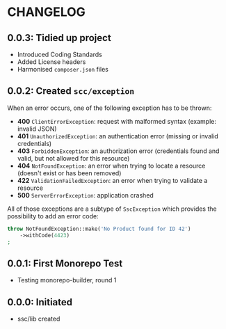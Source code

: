 # CHANGELOG

## 0.0.3: Tidied up project

* Introduced Coding Standards
* Added License headers
* Harmonised `composer.json` files

## 0.0.2: Created `scc/exception`

When an error occurs, one of the following exception has to be thrown:

* **400** `ClientErrorException`: request with malformed syntax (example: invalid JSON)
* **401** `UnauthorizedException`: an authentication error (missing or invalid credentials)
* **403** `ForbiddenException`: an authorization error (credentials found and valid, but not allowed for this resource)
* **404** `NotFoundException`: an error when trying to locate a resource (doesn't exist or has been removed)
* **422** `ValidationFailedException`: an error when trying to validate a resource
* **500** `ServerErrorException`: application crashed

All of those exceptions are a subtype of `SscException` which provides
the possibility to add an error code:

```php
throw NotFoundException::make('No Product found for ID 42')
    ->withCode(4423)
;
```

## 0.0.1: First Monorepo Test

* Testing monorepo-builder, round 1

## 0.0.0: Initiated

* ssc/lib created
